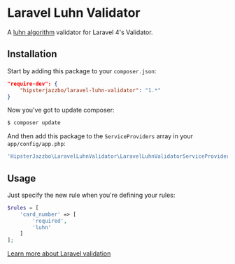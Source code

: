 Laravel Luhn Validator
=================

A [luhn algorithm](http://en.wikipedia.org/wiki/Luhn_algorithm) validator for Laravel 4's Validator.

## Installation

Start by adding this package to your `composer.json`:

```json
"require-dev": {
    "hipsterjazzbo/laravel-luhn-validator": "1.*"
}
```

Now you've got to update composer:

```bash
$ composer update
```

And then add this package to the `ServiceProviders` array in your `app/config/app.php`:

```php
'HipsterJazzbo\LaravelLuhnValidator\LaravelLuhnValidatorServiceProvider'
```

## Usage

Just specify the new rule when you're defining your rules:

```php
$rules = [
    'card_number' => [
        'required',
        'luhn'
    ]
];
```

[Learn more about Laravel validation](http://laravel.com/docs/validation)
